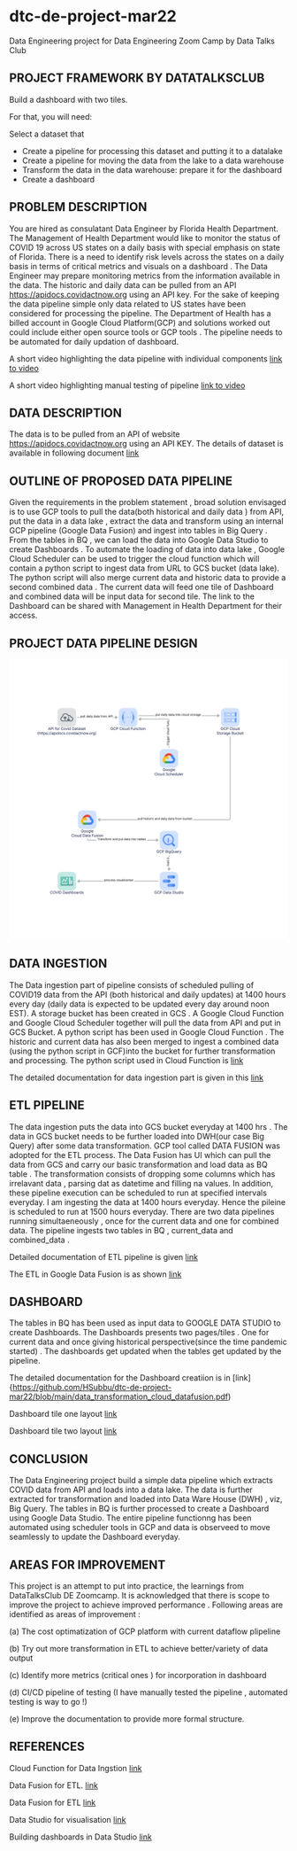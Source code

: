 # dtc-de-project-mar22
Data Engineering project for Data Engineering Zoom Camp by Data Talks Club

## PROJECT FRAMEWORK BY DATATALKSCLUB
Build a dashboard with two tiles.

For that, you will need:

Select a dataset that 
* Create a pipeline for processing this dataset and putting it to a datalake
* Create a pipeline for moving the data from the lake to a data warehouse
* Transform the data in the data warehouse: prepare it for the dashboard
* Create a dashboard

## PROBLEM DESCRIPTION

You are hired as consulatant Data Engineer by Florida Health Department. The Management of Health Department would like to monitor the status of COVID 19 across US states on a daily basis with special emphasis on state of Florida. There is a need to identify risk levels across the states on a daily basis in terms of critical metrics and visuals on a dashboard . The Data Engineer may prepare monitoring metrics from the information available in the data. The historic and daily data can be pulled from an API https://apidocs.covidactnow.org using an API key. For the sake of keeping the data pipeline simple only data related to US states have been considered for processing the pipeline. The Department of Health has a billed account in Google Cloud Platform(GCP) and solutions worked out could include either open source tools or GCP tools . The pipeline needs to be automated for daily updation of dashboard. 

A short video highlighting the data pipeline with individual components [link to video](https://www.loom.com/share/3b7bc9109c5c48699e47057959aff9d9)

A short video highlighting manual testing of pipeline [link to video](https://www.loom.com/share/b515e45bfaf14f18966c3ba275722c7b)

## DATA DESCRIPTION

The data is to be pulled from an API of website https://apidocs.covidactnow.org using an API KEY. The details of dataset is available in following document
[link](https://github.com/HSubbu/dtc-de-project-mar22/blob/main/dtc-de-project.png)

## OUTLINE OF PROPOSED DATA PIPELINE 

Given the requirements in the problem statement , broad solution envisaged is to use GCP tools to pull the data(both historical and daily data ) from API, put the data in a data lake , extract the data and transform using an internal GCP pipeline (Google Data Fusion) and ingest into tables in Big Query . From the tables in BQ , we can load the data into Google Data Studio to create Dashboards . To automate the loading of data into data lake , Google Cloud Scheduler can be used to trigger the cloud function which will contain a python script to ingest data from URL to GCS bucket (data lake). The python script will also merge current data and historic data to provide a second combined data . The current data will feed one tile of Dashboard and combined data will be input data for second tile. The link to the Dashboard can be shared with Management in Health Department for their access. 

## PROJECT DATA PIPELINE DESIGN 

![alt text](https://github.com/HSubbu/dtc-de-project-mar22/blob/main/dtc-de-project.png)

## DATA INGESTION 
The Data ingestion part of pipeline consists of scheduled pulling of COVID19 data from the API (both historical and daily updates) at 1400 hours every day (daily data is expected to be updated every day around noon EST). A storage bucket has been created in GCS . A Google Cloud Function and Google Cloud Scheduler together will pull the data from API and put in GCS Bucket. A python script has been used in Google Cloud Function .  The historic and current data has also been merged to ingest a combined data (using the python script in GCF)into the bucket for further transformation and processing. The python script used in Cloud Function is [link](https://github.com/HSubbu/dtc-de-project-mar22/blob/main/ingest_data.txt)

The detailed documentation for data ingestion part is given in this [link](https://github.com/HSubbu/dtc-de-project-mar22/blob/main/data-ingestion.pdf)


## ETL PIPELINE 
The data ingestion puts the data into GCS bucket everyday at 1400 hrs . The data in GCS bucket needs to be further loaded into DWH(our case Big Query) after some data transformation. GCP tool called DATA FUSION was adopted for the ETL process. The Data Fusion has UI which can pull the data from GCS and carry our basic transformation and load data as BQ table . The transformation consists of dropping some columns which has irrelavant data , parsing dat as datetime and filling na values. In addition, these pipeline execution can be scheduled to run at specified intervals everyday. I am ingesting the data at 1400 hours everyday. Hence the pileine is scheduled to run at 1500 hours everyday. There are two data pipelines running simultaeneously , once for the current data and one for combined data. The pipeline ingests two tables in BQ , current_data and combined_data . 

Detailed documentation of ETL pipeline is given [link](https://github.com/HSubbu/dtc-de-project-mar22/blob/main/data_transformation_cloud_datafusion.pdf)

The ETL in Google Data Fusion is as shown [link](https://github.com/HSubbu/dtc-de-project-mar22/blob/main/etl_data_fusion.png)

## DASHBOARD
The tables in BQ has been used as input data to GOOGLE DATA STUDIO to create Dashboards. The Dashboards presents two pages/tiles . One for current data and once giving historical perspective(since the time pandemic started) . The dashboards get updated when the tables get updated by the pipeline. 

The detailed documentation for the Dashboard creatiion is in [link]{https://github.com/HSubbu/dtc-de-project-mar22/blob/main/data_transformation_cloud_datafusion.pdf)

Dashboard tile one layout [link](https://github.com/HSubbu/dtc-de-project-mar22/blob/main/dashboard_tile1.png)

Dashboard tile two layout [link](https://github.com/HSubbu/dtc-de-project-mar22/blob/main/dashboard_tile2.png)

## CONCLUSION

The Data Engineering project build a simple data pipeline which extracts COVID data from API and loads into a data lake. The data is further extracted for transformation and loaded into Data Ware House (DWH) , viz, Big Query. The tables in BQ is further processed to create a Dashboard using Google Data Studio. The entire pipeline functionng has been automated using scheduler tools in GCP and data is observeed to move seamlessly to update the Dashboard everyday. 

## AREAS FOR IMPROVEMENT

This project  is an attempt to put into practice, the learnings from DataTalksClub DE Zoomcamp. It is acknowledged that there is scope to improve the project to achieve improved performance . Following areas are identified as areas of improvement :

  (a) The cost optimatization of GCP platform with current dataflow plipeline 
  
  (b) Try out more transformation in ETL to achieve better/variety of data output 
  
  (c) Identify more metrics (critical ones ) for incorporation in dashboard
  
  (d) CI/CD pipeline of testing (I have manually tested the pipeline , automated testing is way to go !)
  
  (e) Improve the documentation to provide more formal structure.

## REFERENCES

Cloud Function for Data Ingstion [link](https://www.ternarydata.com/news/use-python-and-google-cloud-to-schedule-a-file-download-and-load-into-bigquery-3p3aw)

Data Fusion for ETL. [link](https://codelabs.developers.google.com/codelabs/batch-csv-cdf-bq#0)

Data Fusion for ETL [link](https://www.youtube.com/watch?v=1QhJDsYQTfM) 

Data Studio for visualisation [link](https://codelabs.developers.google.com/codelabs/bigquery-data-studio#2)

Building dashboards in Data Studio [link](https://datadrivenlabs.io/blog/how-to-build-a-data-studio-dashboard/)
